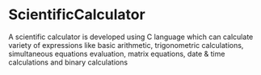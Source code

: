 # ScientificCalculator
A scientific calculator is developed using C language which can calculate variety of expressions like basic arithmetic, trigonometric calculations, simultaneous equations evaluation, matrix equations, date &amp; time calculations and binary calculations
